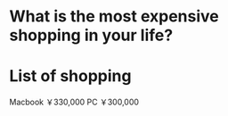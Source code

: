 # What is the most expensive shopping in your life?

# List of shopping
Macbook ￥330,000
PC  ￥300,000